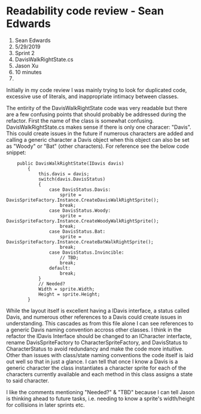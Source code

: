 ﻿# Readability code review - Sean Edwards
1. Sean Edwards
2. 5/29/2019
3. Sprint 2
4. DavisWalkRightState.cs
5. Jason Xu
6. 10 minutes
7. 
Initially in my code review I was mainly trying to look for duplicated code, excessive use of literals,
and inappropriate intimacy between classes.

The entirity of the DavisWalkRightState code was very readable but there are a few confusing points
that should probably be addressed during the refactor. First the name of the class is somewhat confusing.
DavisWalkRightState.cs makes sense if there is only one characer: "Davis". This could create issues
in the future if numerous characters are added and calling a generic character a Davis object when this
object can also be set as "Woody" or "Bat" (other characters). For reference see the below code snippet:

```
	public DavisWalkRightState(IDavis davis)
        {
            this.davis = davis;
            switch(davis.DavisStatus)
            {
                case DavisStatus.Davis:
                    sprite = DavisSpriteFactory.Instance.CreateDavisWalkRightSprite();
                    break;
                case DavisStatus.Woody:
                    sprite = DavisSpriteFactory.Instance.CreateWoodyWalkRightSprite();
                    break;
                case DavisStatus.Bat:
                    sprite = DavisSpriteFactory.Instance.CreateBatWalkRightSprite();
                    break;
                case DavisStatus.Invincible:
                    // TBD;
                    break;
                default:
                    break;
            }
            // Needed?
            Width = sprite.Width;
            Height = sprite.Height;
        }
```
While the layout itself is excellent having a IDavis interface, a status called Davis, and numerous other
references to a Davis could create issues in understanding. This cascades as from this file alone I can 
see references to a generic Davis naming convention accross other classes. I think in the refactor the 
IDavis Interface should be changed to an ICharacter interfacte, rename DavisSpriteFactory to CharacterSpriteFactory, and DavisStatus
to CharacterStatus to avoid redundancy and make the code more intuitive. Other than issues with class/state naming conventions 
the code itself is laid out well so that in just a glance. I can tell that once I know a Davis is a generic character 
the class instantiates a character sprite for each of the characters currently available and each method in this class 
assigns a state to said character.

I like the comments mentioning "Needed?" & "TBD" because I can tell Jason is thinking ahead to future tasks, i.e. needing to know a sprite's
width/height for collisions in later sprints etc.